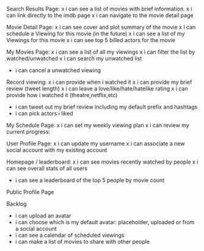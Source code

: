 Search Results Page:
 x i can see a list of movies with brief information.
 x i can link directly to the imdb page
 x i can navigate to the movie detail page

Movie Detail Page:
  x i can see cover and plot summary of the movie
  x I can schedule a Viewing for this movie (in the future)
  x i can see a list of my Viewings for this movie
  x i can see top 5 billed actors for the movie

My Movies Page:
  x i can see a list of all my viewings 
  x i can filter the list by watched/unwatched
  x i can search my unwatched list
  - i can cancel a unwatched viewing


Record viewing:
  x i can provide when i watched it
  x i can provide my brief review (tweet length)
  x i can leave a love/like/hate/hatelike rating
  x i can provide how i watched it (theatre,netflix,etc)
  - i can tweet out my brief review including my default prefix and hashtags 
  - i can pick actors i liked


My Schedule Page:
  x i can set my weekly viewing plan
  x i can review my current progress:


User Profile Page:
 x i can update my username 
 x i can associate a new social account with my existing account


Homepage / leaderboard:
  x i can see movies recently watched by people
  x i can see overall stats of all users
  - i can see a leaderboard of the top 5 people by movie count

Public Profile Page


Backlog
  - i can upload an avatar
  - i can choose which is my default avatar: placeholder, uploaded or from a social account
  - i can see a calendar of scheduled viewings
  - i can make a list of movies to share with other people
